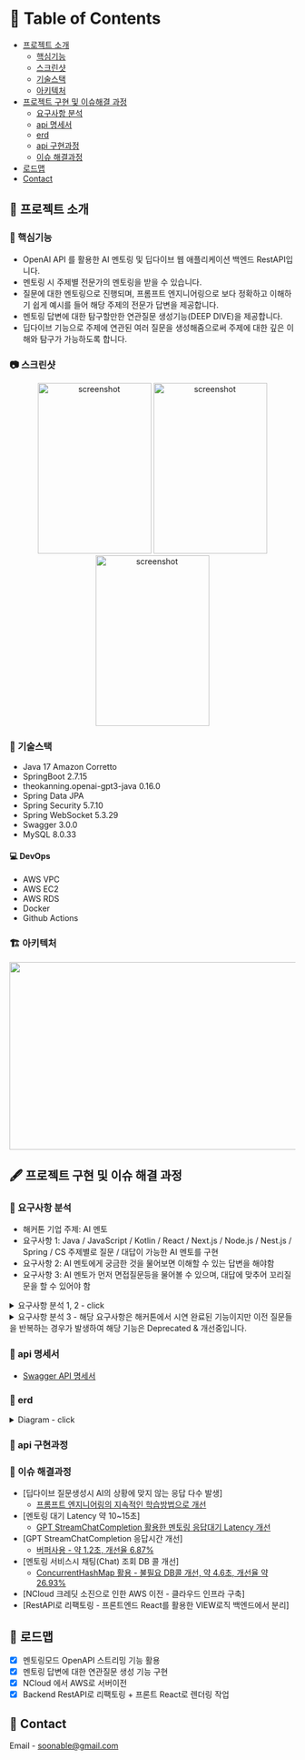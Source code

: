 <!-- Table of Contents -->
# :notebook_with_decorative_cover: Table of Contents
- [프로젝트 소개](#star2-프로젝트-소개)
  * [핵심기능](#dart-핵심기능)
  * [스크린샷](#camera-스크린샷)
  * [기술스택](#space_invader-기술스택)
  * [아키텍처](#building_construction-아키텍처)
- [프로젝트 구현 및 이슈해결 과정](#fountain_pen-프로젝트-구현-및-이슈-해결-과정)
  * [요구사항 분석](#2nd_place_medal-요구사항-분석)
  * [api 명세서](#bookmark_tabs-api-명세서)
  * [erd](#book-erd)
  * [api 구현과정](#rocket-api-구현과정)
  * [이슈 해결과정](#checkered_flag-이슈-해결과정)
- [로드맵](#compass-로드맵)
- [Contact](#handshake-contact)

<!-- 프로젝트 소개 -->
## :star2: 프로젝트 소개

<!-- 핵심기능 -->
### :dart: 핵심기능

- OpenAI API 를 활용한 AI 멘토링 및 딥다이브 웹 애플리케이션 백엔드 RestAPI입니다.
- 멘토링 시 주제별 전문가의 멘토링을 받을 수 있습니다.
- 질문에 대한 멘토링으로 진행되며, 프롬프트 엔지니어링으로 보다 정확하고 이해하기 쉽게 예시를 들어 해당 주제의 전문가 답변을 제공합니다.
- 멘토링 답변에 대한 탐구할만한 연관질문 생성기능(DEEP DIVE)을 제공합니다.
- 딥다이브 기능으로 주제에 연관된 여러 질문을 생성해줌으로써 주제에 대한 깊은 이해와 탐구가 가능하도록 합니다.

<!-- 스크린샷 -->
### :camera: 스크린샷
<div align="center"> 
  <img src="https://github.com/soonhankwon/dev-space-x-backend/assets/113872320/0a7a7f3b-b7d0-4e62-a6e0-bef64cf2149e" width="200" height="300" alt="screenshot"/>
  <img src="https://github.com/soonhankwon/dev-space-x-backend/assets/113872320/114c4e79-fef2-4b56-82a2-23bcfa90c9dd" width="200" height="300" alt="screenshot"/>
  <img src="https://github.com/soonhankwon/dev-space-x-backend/assets/113872320/d8e3e9b6-5181-4843-a1b7-a26bfdd9d2b4" width="200" height="300" alt="screenshot"/>
</div>

<!-- 기술스택 -->
### :space_invader: 기술스택

- Java 17 Amazon Corretto
- SpringBoot 2.7.15
- theokanning.openai-gpt3-java 0.16.0
- Spring Data JPA
- Spring Security 5.7.10
- Spring WebSocket 5.3.29
- Swagger 3.0.0
- MySQL 8.0.33

#### :computer: DevOps
 
- AWS VPC
- AWS EC2
- AWS RDS
- Docker
- Github Actions

<!-- 아키텍처 -->
### :building_construction: 아키텍처
<div align="center"> 
<img src="https://github.com/soonhankwon/tech-interview-defense/assets/113872320/ab99c965-e925-4de5-bfcc-a8b5480bfe0d" width="540" height="330">
</div>

<!-- 프로젝트 구현 및 이슈 해결 과정 -->
## :fountain_pen: 프로젝트 구현 및 이슈 해결 과정

<!-- 요구사항 분석 -->
### :2nd_place_medal: 요구사항 분석
- 해커톤 기업 주제: AI 멘토
- 요구사항 1: Java / JavaScript / Kotlin / React / Next.js / Node.js / Nest.js / Spring / CS 주제별로 질문 / 대답이 가능한 AI 멘토를 구현
- 요구사항 2: AI 멘토에게 궁금한 것을 물어보면 이해할 수 있는 답변을 해야함
- 요구사항 3: AI 멘토가 먼저 면접질문등을 물어볼 수 있으며, 대답에 맞추어 꼬리질문을 할 수 있어야 함

<details>
<summary>요구사항 분석 1, 2 - click</summary>
<div markdown="1">

```plain
- 해당 사항은 주제별로 정확하면서, 디테일한 멘토링을 해줘야하는 요구사항으로 파악했습니다.
  - 첫번째, 주제별이라는 것에서 사용자가 주제를 선택하고 주제에 대한 멘토링룸을 만들면되겠다고 분석했습니다.
  - 두번째, 정확하면서, 이해할수있는 멘토링은 멘토링룸의 주제에 대한 전문가 ROLE을 AI에게 설정해주면 될것이라고 분석했습니다.
  
예를 들면 사용자가 자바주제의 멘토링룸에서 스트링에 대해서 설명해주세요.라는 질문인데 자바스크립트의 스트링에 대한 답변을 받는다면 안됩니다.
이부분은 자바 주제의 전문가 ROLE을 AI에게 프롬프트 엔지니어링 해줍니다.
또한, 개인적으로 최대한 적합한 예시가 있을 경우 답변이 이해하기 쉽다는 것을 경험했습니다.
따라서, 최대한 이해하기 좋은 예시를 들어 답변하도록 프롬프트 엔지니어링해주면 정확하면서 좋은 멘토링 기능을 제공할 수 있을것이라고 분석했습니다.
``` 
</div>
</details>

<details>
<summary>요구사항 분석 3 - 해당 요구사항은 해커톤에서 시연 완료된 기능이지만 이전 질문들을 반복하는 경우가 발생하여 해당 기능은 Deprecated & 개선중입니다.</summary>
<div markdown="1">

```plain
- 사용자는 단순히 AI 멘토에게 질문에 대한 답변을 원할수도 있고 인터뷰 질문을 받는 것을 원할 수도 있습니다.
- 인터뷰 질문을 받는 것을 원하지 않는 사용자도 분명히 있을 것이라고 생각해서 채팅방을 만들때 이것을 사용자가 옵션으로 선택하도록 했습니다.  
- 기술면접 디펜스 옵션을 만들어 실제 인터뷰 상황과 가깝게 AI 멘토가 먼저 질문을 하고 꼬리질문을 통해 사용자를 평가하는데 초점을 맞췄습니다.
- 부가적인 재미를 위해서 디펜스 게임의 요소를 넣으면 좋겠다고 분석했습니다.
``` 
</div>
</details>

<!-- API 명세서 -->
### :bookmark_tabs: api 명세서
- [Swagger API 명세서](http://43.202.192.55/swagger-ui/index.html#/)

<!-- ERD -->
### :book: erd

<details>
<summary>Diagram - click</summary>
<div markdown="1">
 
![tech-mentor-erd](https://github.com/soonhankwon/tech-mentor-backend/assets/113872320/c7537e0b-1777-4208-9b54-2bd3f65dfac0)
 
</div>
</details>

<!-- api 구현 과정 -->
### :rocket: api 구현과정

<!-- 이슈 해결 과정 -->
### :checkered_flag: 이슈 해결과정
- [딥다이브 질문생성시 AI의 상황에 맞지 않는 응답 다수 발생]
  * [프롬프트 엔지니어링의 지속적인 학습방법으로 개선](https://www.notion.so/AI-98e141417a1745a780ca57626429b144?pvs=4)
- [멘토링 대기 Latency 약 10~15초]
  * [GPT StreamChatCompletion 활용한 멘토링 응답대기 Latency 개선](https://www.notion.so/GPT-Stream-Completion-4dd198e0fe0745eab3ca1dad284c4e67?pvs=4)
- [GPT StreamChatCompletion 응답시간 개선]
  * [버퍼사용 - 약 1.2초, 개선율 6.87%](https://www.notion.so/GPT-StreamChatCompletion-5d83e24ec90b4e7282b0c310ea38690c?pvs=4)
- [멘토링 서비스시 채팅(Chat) 조회 DB 콜 개선]
  * [ConcurrentHashMap 활용 - 불필요 DB콜 개선, 약 4.6초, 개선율 약 26.93%](https://www.notion.so/Chat-DB-ConcurrentHashMap-648ad21769d94d7ba61e9036f016de19?pvs=4)
- [NCloud 크레딧 소진으로 인한 AWS 이전 - 클라우드 인프라 구축]
- [RestAPI로 리팩토링 - 프론트엔드 React를 활용한 VIEW로직 백엔드에서 분리] 

<!-- 로드맵 -->
## :compass: 로드맵

* [x] 멘토링모드 OpenAPI 스트리밍 기능 활용
* [x] 멘토링 답변에 대한 연관질문 생성 기능 구현
* [x] NCloud 에서 AWS로 서버이전
* [x] Backend RestAPI로 리팩토링 + 프론트 React로 렌더링 작업

<!-- Contact -->
## :handshake: Contact

Email - soonable@gmail.com
